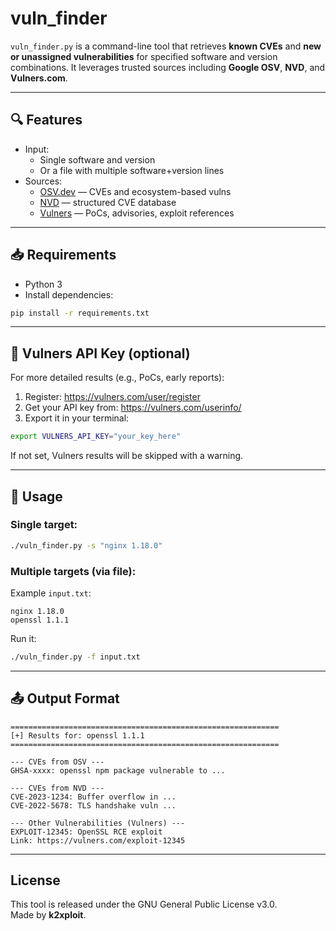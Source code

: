# vuln_finder

`vuln_finder.py` is a command-line tool that retrieves **known CVEs** and **new or unassigned vulnerabilities** for specified software and version combinations. It leverages trusted sources including **Google OSV**, **NVD**, and **Vulners.com**.

---

## 🔍 Features

- Input:
  - Single software and version
  - Or a file with multiple software+version lines
- Sources:
  - [OSV.dev](https://osv.dev) — CVEs and ecosystem-based vulns
  - [NVD](https://nvd.nist.gov) — structured CVE database
  - [Vulners](https://vulners.com) — PoCs, advisories, exploit references

---

## 📥 Requirements

- Python 3
- Install dependencies:

```bash
pip install -r requirements.txt
```

---

## 🔐 Vulners API Key (optional)

For more detailed results (e.g., PoCs, early reports):

1. Register: https://vulners.com/user/register
2. Get your API key from: https://vulners.com/userinfo/
3. Export it in your terminal:

```bash
export VULNERS_API_KEY="your_key_here"
```

If not set, Vulners results will be skipped with a warning.

---

## 🚀 Usage

### Single target:
```bash
./vuln_finder.py -s "nginx 1.18.0"
```

### Multiple targets (via file):
Example `input.txt`:
```
nginx 1.18.0
openssl 1.1.1
```

Run it:
```bash
./vuln_finder.py -f input.txt
```

---

## 📤 Output Format

```
============================================================
[+] Results for: openssl 1.1.1
============================================================

--- CVEs from OSV ---
GHSA-xxxx: openssl npm package vulnerable to ...

--- CVEs from NVD ---
CVE-2023-1234: Buffer overflow in ...
CVE-2022-5678: TLS handshake vuln ...

--- Other Vulnerabilities (Vulners) ---
EXPLOIT-12345: OpenSSL RCE exploit
Link: https://vulners.com/exploit-12345
```

---

## License
This tool is released under the GNU General Public License v3.0.  
Made by **k2xploit**.
